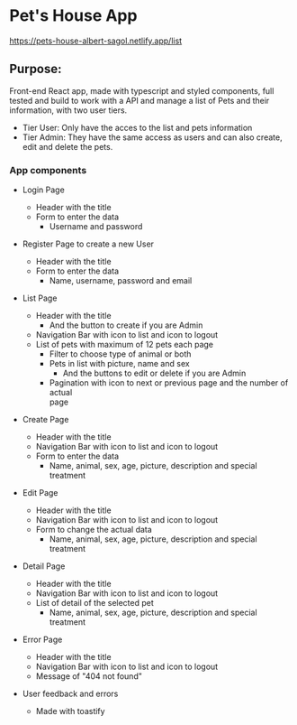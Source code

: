 # Pet's House App

https://pets-house-albert-sagol.netlify.app/list

## Purpose:

Front-end React app, made with typescript and styled components, full tested and build to work with a API and manage a list of Pets and their information, with two user tiers.

- Tier User: Only have the acces to the list and pets information
- Tier Admin: They have the same access as users and can also create, edit and delete the pets.

### App components

- Login Page

  - Header with the title
  - Form to enter the data
    - Username and password

- Register Page to create a new User

  - Header with the title
  - Form to enter the data
    - Name, username, password and email

- List Page

  - Header with the title
    - And the button to create if you are Admin
  - Navigation Bar with icon to list and icon to logout
  - List of pets with maximum of 12 pets each page
    - Filter to choose type of animal or both
    - Pets in list with picture, name and sex
      - And the buttons to edit or delete if you are Admin
    - Pagination with icon to next or previous page and the number of actual  
      page

- Create Page

  - Header with the title
  - Navigation Bar with icon to list and icon to logout
  - Form to enter the data
    - Name, animal, sex, age, picture, description and special treatment

- Edit Page

  - Header with the title
  - Navigation Bar with icon to list and icon to logout
  - Form to change the actual data
    - Name, animal, sex, age, picture, description and special treatment

- Detail Page

  - Header with the title
  - Navigation Bar with icon to list and icon to logout
  - List of detail of the selected pet
    - Name, animal, sex, age, picture, description and special treatment

- Error Page

  - Header with the title
  - Navigation Bar with icon to list and icon to logout
  - Message of "404 not found"

- User feedback and errors
  - Made with toastify
